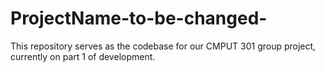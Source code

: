 # ProjectName-to-be-changed-
This repository serves as the codebase for our CMPUT 301 group project, currently on part 1 of development.
